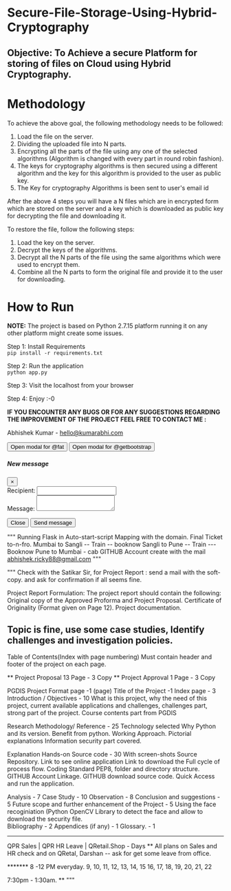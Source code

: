 # Secure-File-Storage-Using-Hybrid-Cryptography 

## Objective: To Achieve a secure Platform for storing of files on Cloud using Hybrid Cryptography.</br>

# Methodology
To achieve the above goal, the following methodology needs to be followed:</br>
1. Load the file on the server.</br>
2. Dividing the uploaded file into N parts.</br>
3. Encrypting all the parts of the file using any one of the selected algorithms (Algorithm is changed with every part in round robin fashion).</br>
4. The keys for cryptography algorithms is then secured using a different algorithm and the key for this algorithm is provided to the user as public key.</br>
5. The Key for cryptography Algorithms is been sent to user's email id</br>

After the above 4 steps you will have a N files which are in encrypted form which are stored on the server and a key 
which is downloaded as public key for decrypting the file and downloading it.</br>

To restore the file, follow the following steps:</br>
1. Load the key on the server.</br>
2. Decrypt the keys of the algorithms.</br>
3. Decrypt all the N parts of the file using the same algorithms which were used to encrypt them.</br>
4. Combine all the N parts to form the original file and provide it to the user for downloading.</br>

# How to Run

**NOTE:** The project is based on Python 2.7.15 platform running it on any other platform might create some issues.</br>

Step 1: Install Requirements</br>
`pip install -r requirements.txt`</br>

Step 2: Run the application</br>
`python app.py`</br>

Step 3: Visit the localhost from your browser</br>

Step 4: Enjoy :-0

**IF YOU ENCOUNTER ANY BUGS OR FOR ANY SUGGESTIONS REGARDING THE IMPROVEMENT OF THE PROJECT FEEL FREE TO CONTACT ME :**

Abhishek Kumar	-	hello@kumarabhi.com<br/>



<button type="button" class="btn btn-primary" data-toggle="modal" data-target="#exampleModal" data-whatever="@fat">Open modal for @fat</button>
<button type="button" class="btn btn-primary" data-toggle="modal" data-target="#exampleModal" data-whatever="@getbootstrap">Open modal for @getbootstrap</button>

<div class="modal fade" id="exampleModal" tabindex="-1" role="dialog" aria-labelledby="exampleModalLabel" aria-hidden="true">
  <div class="modal-dialog" role="document">
    <div class="modal-content">
      <div class="modal-header">
        <h5 class="modal-title" id="exampleModalLabel">New message</h5>
        <button type="button" class="close" data-dismiss="modal" aria-label="Close">
          <span aria-hidden="true">&times;</span>
        </button>
      </div>
      <div class="modal-body">
        <form>
          <div class="form-group">
            <label for="recipient-name" class="col-form-label">Recipient:</label>
            <input type="text" class="form-control" id="recipient-name">
          </div>
          <div class="form-group">
            <label for="message-text" class="col-form-label">Message:</label>
            <textarea class="form-control" id="message-text"></textarea>
          </div>
        </form>
      </div>
      <div class="modal-footer">
        <button type="button" class="btn btn-secondary" data-dismiss="modal">Close</button>
        <button type="button" class="btn btn-primary">Send message</button>
      </div>
    </div>
  </div>
</div>


"""
Running Flask in Auto-start-script
Mapping with the domain.
Final Ticket to-n-fro. 
Mumbai to Sangli -- Train -- booknow
Sangli to Pune -- Train ---  Booknow
Pune to Mumbai - cab 
GITHUB Account create with the mail abhishek.ricky88@gmail.com
"""

"""
Check with the Satikar Sir, 
for Project Report : send a mail with the soft-copy. 
and ask for confirmation if all seems fine. 

Project Report Formulation:
The project report should contain the following:
	Original copy of the Approved Proforma and Project Proposal.
	Certificate of Originality (Format given on Page 12).
	Project documentation.

## Topic is fine, use some case studies, Identify challenges and investigation policies.

Table of Contents(Index with page numbering)
Must contain header and footer of the project on each page.


** Project Proposal 13 Page - 3 Copy 
** Project Approval 1 Page  - 3 Copy


PGDIS Project Format page -1 (page)
Title of the Project -1
Index page - 3
Introduction / Objectives - 10
	What is this project, why the need of this project, 
	current available applications and challenges, challenges part, strong part of the project.
	Course contents part from PGDIS

Research Methodology/ Reference - 25
	Technology selected
	Why Python and its version. 
	Benefit from python. 
	Working Approach. 
	Pictorial explanations
	Information security part covered.
	
Explanation Hands-on Source code - 30 With screen-shots
	Source Repository. 
	Link to see online application
	Link to download the
	Full cycle of process flow. 
	Coding Standard PEP8, folder and directory structure. 
	GITHUB Account Linkage. 
	GITHUB download source code. 
	Quick Access and run the application. 
	
Analysis - 7
Case Study - 10
Observation - 8
Conclusion and suggestions - 5
Future scope and further enhancement of the Project - 5
	Using the face recoginiation (Python OpenCV Library to detect the face and allow to download the security file.    
Bibliography - 2
Appendices (if any) - 1
Glossary. - 1

****
QPR Sales | QPR HR Leave | QRetail.Shop - Days
** All plans on Sales and HR check and on QRetal, 
Darshan -- ask for get some leave from office. 

 
 ******* 8 -12 PM everyday. 
 9, 10, 11, 12, 13, 14, 15
16, 17, 18, 19, 20, 21, 22

7:30pm - 1:30am. 
**
"""
